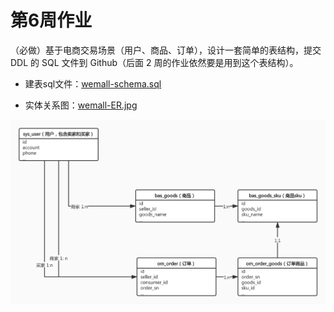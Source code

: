 # 第6周作业

（必做）基于电商交易场景（用户、商品、订单），设计一套简单的表结构，提交 DDL 的 SQL 文件到 Github（后面 2 周的作业依然要是用到这个表结构）。


* 建表sql文件：[wemall-schema.sql](wemall-schema.sql)

* 实体关系图：[wemall-ER.jpg](wemall-ER.jpg)

![wemall-ER.jpg](wemall-ER.jpg)

